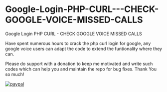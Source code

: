 # Google-Login-PHP-CURL---CHECK-GOOGLE-VOICE-MISSED-CALLS
Google Login PHP CURL - CHECK GOOGLE VOICE MISSED CALLS

Have spent numerous hours to crack the php curl login for google, any google voice users can adapt the code to extend the funtionality where they can.

Please do support with a donation to keep me motivated and write such codes which can help you and maintain the repo for bug fixes. Thank You so much! 

[![paypal](https://www.paypalobjects.com/en_US/i/btn/btn_donateCC_LG.gif)](https://paypal.me/Ranveerarya?locale.x=en_GB)
